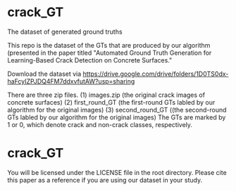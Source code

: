 # crack_GT
The dataset of generated ground truths 

This repo is the dataset of the GTs that are produced by our algorithm (presented in the paper titled "Automated Ground Truth Generation for Learning-Based Crack Detection on Concrete Surfaces."

Download the dataset via https://drive.google.com/drive/folders/1D0TS0dx-haFcyIZPJDQ4FM7ddxvfutAW?usp=sharing

There are three zip files. 
(1) images.zip (the original crack images of concrete surfaces)
(2) first_round_GT (the first-round GTs labled by our algorithm for the original images)
(3) second_round_GT ((the second-round GTs labled by our algorithm for the original images)
The GTs are marked by 1 or 0, which denote crack and non-crack classes, respectively.

# crack_GT
You will be licensed under the LICENSE file in the root directory. Please cite this paper as a reference if you are using our dataset in your study.
